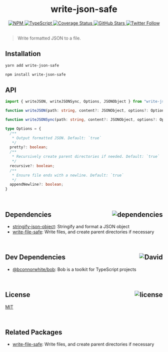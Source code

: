 <div align="center">
  <h1>write-json-safe</h1>
  <a href="https://npmjs.com/package/write-json-safe">
    <img alt="NPM" src="https://img.shields.io/npm/v/write-json-safe.svg">
  </a>
  <a href="https://github.com/bconnorwhite/write-json-safe">
    <img alt="TypeScript" src="https://img.shields.io/github/languages/top/bconnorwhite/write-json-safe.svg">
  </a>
  <a href='https://coveralls.io/github/bconnorwhite/write-json-safe?branch=master'>
    <img alt="Coverage Status" src="https://img.shields.io/coveralls/github/bconnorwhite/write-json-safe.svg?branch=master">
  </a>
  <a href="https://github.com/bconnorwhite/write-json-safe">
    <img alt="GitHub Stars" src="https://img.shields.io/github/stars/bconnorwhite/write-json-safe?label=Stars%20Appreciated%21&style=social">
  </a>
  <a href="https://twitter.com/bconnorwhite">
    <img alt="Twitter Follow" src="https://img.shields.io/twitter/follow/bconnorwhite.svg?label=%40bconnorwhite&style=social">
  </a>
</div>

<br />

> Write formatted JSON to a file.

## Installation

```sh
yarn add write-json-safe
```

```sh
npm install write-json-safe
```

## API

```ts
import { writeJSON, writeJSONSync, Options, JSONObject } from "write-json-safe";

function writeJSON(path: string, content?: JSONObject, options?: Options): Promise<boolean>;

function writeJSONSync(path: string, content?: JSONObject, options?: Options): boolean;

type Options = {
  /**
   * Output formatted JSON. Default: `true`
   */
  pretty?: boolean;
  /**
   * Recursively create parent directories if needed. Default: `true`
   */
  recursive?: boolean;
  /**
   * Ensure file ends with a newline. Default: `true`
   */
  appendNewline?: boolean;
}
```

<br />

<h2>Dependencies<img align="right" alt="dependencies" src="https://img.shields.io/david/bconnorwhite/write-json-safe.svg"></h2>

- [stringify-json-object](https://www.npmjs.com/package/stringify-json-object): Stringify and format a JSON object
- [write-file-safe](https://www.npmjs.com/package/write-file-safe): Write files, and create parent directories if necessary

<br />

<h2>Dev Dependencies<img align="right" alt="David" src="https://img.shields.io/david/dev/bconnorwhite/write-json-safe.svg"></h2>

- [@bconnorwhite/bob](https://www.npmjs.com/package/@bconnorwhite/bob): Bob is a toolkit for TypeScript projects

<br />

<h2>License <img align="right" alt="license" src="https://img.shields.io/npm/l/write-json-safe.svg"></h2>

[MIT](https://opensource.org/licenses/MIT)

<br />

## Related Packages

- [write-file-safe](https://www.npmjs.com/package/write-file-safe): Write files, and create parent directories if necessary
